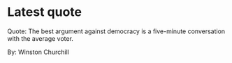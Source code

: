 # Latest quote 

Quote: The best argument against democracy is a five-minute conversation with the average voter. 

By: Winston Churchill